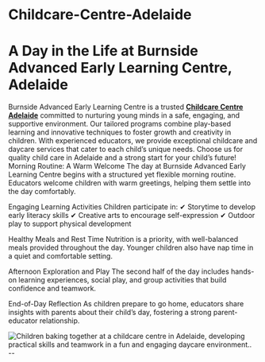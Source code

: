 # Childcare-Centre-Adelaide
# A Day in the Life at Burnside Advanced Early Learning Centre, Adelaide
Burnside Advanced Early Learning Centre is a trusted **[Childcare Centre Adelaide]([https://normus.com.au/normus-homes/](https://www.burnsideaelc.com.au/))** committed to nurturing young minds in a safe, engaging, and supportive environment. Our tailored programs combine play-based learning and innovative techniques to foster growth and creativity in children. With experienced educators, we provide exceptional childcare and daycare services that cater to each child’s unique needs. Choose us for quality child care in Adelaide and a strong start for your child’s future!
Morning Routine: A Warm Welcome
The day at Burnside Advanced Early Learning Centre begins with a structured yet flexible morning routine. Educators welcome children with warm greetings, helping them settle into the day comfortably.

Engaging Learning Activities
Children participate in:
✔ Storytime to develop early literacy skills
✔ Creative arts to encourage self-expression
✔ Outdoor play to support physical development

Healthy Meals and Rest Time
Nutrition is a priority, with well-balanced meals provided throughout the day. Younger children also have nap time in a quiet and comfortable setting.

Afternoon Exploration and Play
The second half of the day includes hands-on learning experiences, social play, and group activities that build confidence and teamwork.

End-of-Day Reflection
As children prepare to go home, educators share insights with parents about their child’s day, fostering a strong parent-educator relationship.
<html>
<body>
<!--StartFragment--><google-sheets-html-origin><!--td {border: 1px solid #cccccc;}br {mso-data-placement:same-cell;}-->
<img src="https://www.burnsideaelc.com.au/wp-content/uploads/2024/07/2021-10-Oct-25-%E2%80%94-Burnside-ELC-%E2%80%94-1838_W1280_P49-76-5-07.jpg)" alt="Children baking together at a childcare centre in Adelaide, developing practical skills and teamwork in a fun and engaging daycare environment.. "/>
--


<!--EndFragment-->
</body>
</html>

